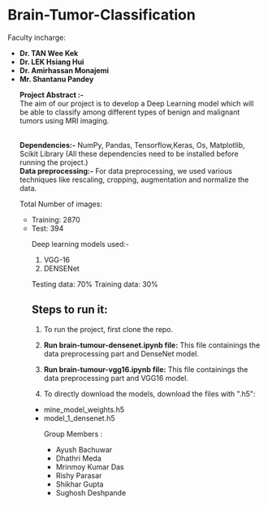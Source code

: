 # Brain-Tumor-Classification

Faculty incharge: 
    <ul>
    <li>**Dr. TAN Wee Kek**
    <li>**Dr. LEK Hsiang Hui**
    <li>**Dr. Amirhassan Monajemi**        
    <li>**Mr. Shantanu Pandey**

**Project Abstract :-** <br/>
The aim of our project is to develop a Deep Learning model which will be able to classify among different types of benign and malignant tumors using MRI imaging.​

<br/>**Dependencies:-**
NumPy​, Pandas​, Tensorflow​,Keras​, Os​, Matplotlib​, Scikit Library
(All these dependencies need to be installed before running the project.)
​
<br>**Data preprocessing:-**
For data preprocessing, we used various techniques like rescaling, cropping, augmentation and normalize the data.

Total Number of images:
<ul> 
<li>Training: 2870
<li> Test: 394


Deep learning models used:-
1. VGG-16
2. DENSENet

Testing data: 70%
Training data: 30%

## Steps to run it: 
1.   To run the project, first clone the repo. 

2.  **Run brain-tumour-densenet.ipynb file:**
        </t>This file containings the data preprocessing part and DenseNet model.
        
3.  **Run brain-tumour-vgg16.ipynb file:**
        </t>This file containings the data preprocessing part and VGG16 model.

4. To directly download the models, download the files with ".h5":
<ul> 
<t/><li>mine_model_weights.h5  
<t/><li>model_1_densenet.h5

Group Members : 
<ul>
<li>Ayush Bachuwar 
<li>Dhathri Meda 
<li>Mrinmoy Kumar Das 
<li>Rishy Parasar
<li>Shikhar Gupta 
<li>Sughosh Deshpande
</ul>
